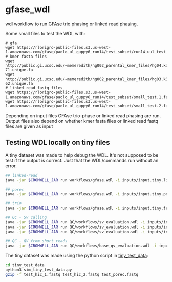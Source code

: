 # gfase_wdl

wdl workflow to run [GFAse](https://github.com/rlorigro/GFAse) trio phasing or linked read phasing. 

Some small files to test the WDL with:

```
# gfa
wget https://rlorigro-public-files.s3.us-west-1.amazonaws.com/gfase/paolo_ul_guppy6_run14/test_subset/run14_uul_test_subset.gfa
# kmer fasta files
wget http://public.gi.ucsc.edu/~memeredith/hg002_parental_kmer_files/hg04.k31.het_hom.17-71.unique.fa
wget http://public.gi.ucsc.edu/~memeredith/hg002_parental_kmer_files/hg03.k31.het_hom_14-62.unique.fa
# linked read fastq files
wget https://rlorigro-public-files.s3.us-west-1.amazonaws.com/gfase/paolo_ul_guppy6_run14/test_subset/small_test.1.fastq
wget https://rlorigro-public-files.s3.us-west-1.amazonaws.com/gfase/paolo_ul_guppy6_run14/test_subset/small_test.2.fastq
```

Depending on input files GFAse trio-phase or linked read phasing are run. Output files also depend on whether kmer fasta files or linked read fastq files are given as input

## Testing WDL locally on tiny files

A tiny dataset was made to help debug the WDL.
It's not supposed to be test if the output is correct. 
Just that the WDL/commands run without an error.

```sh
## linked-read
java -jar $CROMWELL_JAR run workflows/gfase.wdl -i inputs/input.tiny.linked_reads.json

## porec
java -jar $CROMWELL_JAR run workflows/gfase.wdl -i inputs/input.tiny.porec.json

## trio
java -jar $CROMWELL_JAR run workflows/gfase.wdl -i inputs/input.tiny.trio.json

## QC - SV calling
java -jar $CROMWELL_JAR run QC/workflows/sv_evaluation.wdl -i inputs/input.tiny.qcsv.json
java -jar $CROMWELL_JAR run QC/workflows/sv_evaluation.wdl -i inputs/input.tiny.qcsv.gfa.json
java -jar $CROMWELL_JAR run QC/workflows/sv_evaluation.wdl -i inputs/input.tiny.qcsv.eval.json

## QC - QV from short reads
java -jar $CROMWELL_JAR run QC/workflows/base_qv_evaluation.wdl -i inputs/input.tiny.qcqv.json
```

The tiny dataset was made using the python script in [tiny_test_data](tiny_test_data):

```sh
cd tiny_test_data
python3 sim_tiny_test_data.py
gzip -f test_hic_1.fastq test_hic_2.fastq test_porec.fastq
```
